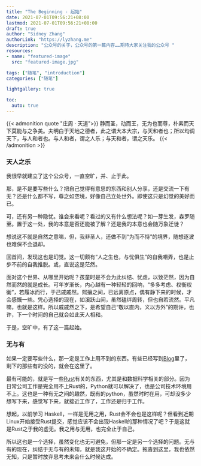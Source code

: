 ```yaml
---
title: "The Beginning - 起始"
date: 2021-07-01T09:56:21+08:00
lastmod: 2021-07-01T09:56:21+08:00
draft: true
author: "Sidney Zhang"
authorLink: "https://lyzhang.me"
description: "公众号的关于，公众号的第一篇内容……期待大家关注我的公众号 "
resources:
- name: "featured-image"
  src: "featured-image.jpg"

tags: ["随笔", "introduction"]
categories: ["随笔"]

lightgallery: true

toc:
  auto: true
---
```


<!--more-->

{{< admonition quote "庄周 · 天道">}}
静而圣，动而王，无为也而尊，朴素而天下莫能与之争美。夫明白于天地之德者，此之谓大本大宗，与天和者也；所以均调天下，与人和者也。与人和者，谓之人乐；与天和者，谓之天乐。
{{< /admonition >}}

### 天人之乐

我很早就建立了这个公众号，一直空旷，并、止于此。

那，是不是要写些什么？把自己觉得有意思的东西和别人分享，还是交流一下有无？还是什么都不写，尊之如空境，好像自己立处世外。即使这只是幻觉的美好而已。

可，还有另一种隐忧。谁会来看呢？看过的又有什么想法呢？如一芽生发，森罗随至。置于这一处，我的本意是否还能被了解？还是我的本意也会随万象迁徙？

想说这不就是自然之意嘛，但，我非圣人，还做不到“为而不恃”的境界，随想逐波也难保不会退却。

回首间，发现这也是幻觉。这一切颇有“人之生也，与忧俱生”的自我嘲弄，也是止步不前的自我推脱。或，直说这是茫然。

面对这个世界、从哪里开始呢？孩童时是不会为此纠结、忧虑，以致茫然，因为自然而然的就是成长。可年岁渐长，内心越有一种轻轻的回响，“多多考虑、权衡权衡”，若履冰而行，于己戚戚然。熙攘之间，已远离原点，偶有静下来的时候，才会感慨一些。凭心选择的现在，如溪跃山间，虽然磕绊周转，但也自若流然。平凡嘛，也就是这样。所以戚戚然之下，是希望自己“敬以直内，义以方外”的期许，也许，下一个时间的自己就会如此天人相和。

于是，空旷中，有了这一篇起始。

### 无与有

如果一定要写些什么，那一定是工作上用不到的东西。有些已经写到[Blog](https://lyzhang.me)里了，剩下的那些有的没的，就会在这里了。

最有可能的，就是写一些[Rust](https://www.rust-lang.org/)有关的东西，尤其是和数据科学相关的部分。因为日常公司工作是完全用不上Rust的，Python就可以解决了，也是公司技术环境用不上。这也是一种有无之间的趣然，既有的python，虽然时时在用，可却没多少想写下来，感觉写下来，就接近工作了，工作还是归于工作。

想起，以前学习 Haskell，一样是无用之用，Rust会不会也是这样呢？但看到近期Linux开始接受Rust提交，感觉应该不会出现Haskell的那种情况了吧？于是这就是Rust之于我的虚无。我之用与无用，也完全止于自己。

所以这也是一个选择，虽然变化也无可避免，但那一定是另一个选择的问题。无与有的现在，纠结于无与有的未知，就是我这开始的不确定。拖沓到这里，我也依然无知，只是暂时放弃思考未来会什么时候达成。

### 